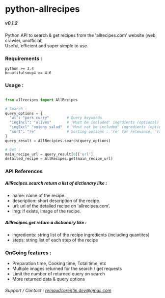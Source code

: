 # python-allrecipes
##### v0.1.2

Python API to search &amp; get recipes from the 'allrecipes.com' website (web crawler, unofficial)  
Useful, efficient and super simple to use.  

### Requirements :
`python >= 3.4`  
`beautifulsoup4 >= 4.6`  

### Usage :

```python

from allrecipes import AllRecipes

# Search :
query_options = {
  "wt": "pork curry"        # Query keywords
  "ingIncl": "olives"       # 'Must be included' ingrdients (optional)
  "ingExcl" "onions salad"  # 'Must not be included' ingredients (optional)
  "sort": "re"              # Sorting options : 're' for relevance, 'ra' for rating, 'p' for popular (optional)
}
query_result = AllRecipies.search(query_options)

# Get :
main_recipe_url = query_result[0]['url']
detailed_recipe = AllRecipes.get(main_recipe_url)

```

### API References

##### AllRecipes.search return a list of dictionary like :  
- name: name of the recipe.  
- description: short description of the recipe.  
- url: url of the detailed recipe on 'allrecipes.com'.  
- img: if exists, image of the recipe.  

##### AllRecipes.get return a dictionary like :  
- ingredients: string list of the recipe ingredients (including quantites)  
- steps: string list of each step of the recipe  

### OnGoing features :  
- Preparation time, Cooking time, Total time, etc  
- Multiple images returned for the search / get requests  
- Limit the number of returned query on search  
- More returned data & query options

###### Support / Contact : remaudcorentin.dev@gmail.com
